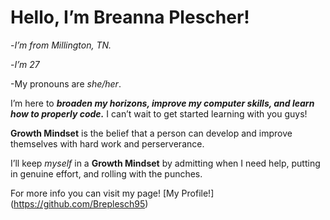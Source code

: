 <h1>Hello, I’m Breanna Plescher!</h1>

-*I’m from Millington, TN.*

-*I’m 27*

-My pronouns are *she/her*.

I’m here to **_broaden my horizons, improve my computer skills, and learn how to properly code._** I can’t wait to get started learning with you guys!

**Growth Mindset** is the belief that a person can develop and improve themselves with hard work and perserverance.

I’ll keep *myself* in a **Growth Mindset** by admitting when I need help, putting in genuine effort, and rolling with the punches.

For more info you can visit my page! [My Profile!] (https://github.com/Breplesch95) 